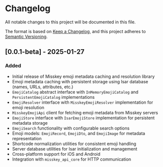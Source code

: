 # Changelog

All notable changes to this project will be documented in this file.

The format is based on [Keep a Changelog](https://keepachangelog.com/en/1.0.0/),
and this project adheres to [Semantic Versioning](https://semver.org/spec/v2.0.0.html).

## [0.0.1-beta] - 2025-01-27

### Added
- Initial release of Misskey emoji metadata caching and resolution library
- Emoji metadata caching with persistent storage using Isar database (names, URLs, attributes, etc.)
- `EmojiCatalog` abstract interface with `InMemoryEmojiCatalog` and `PersistentEmojiCatalog` implementations
- `EmojiResolver` interface with `MisskeyEmojiResolver` implementation for emoji resolution
- `MisskeyEmojiApi` client for fetching emoji metadata from Misskey servers
- `EmojiStore` interface with `IsarEmojiStore` implementation for persistent metadata storage
- `EmojiSearch` functionality with configurable search options
- Emoji models: `EmojiRecord`, `EmojiDto`, and `EmojiImage` for metadata representation
- Shortcode normalization utilities for consistent emoji handling
- Server database utilities for Isar initialization and management
- Cross-platform support for iOS and Android
- Integration with `misskey_api_core` for HTTP communication
